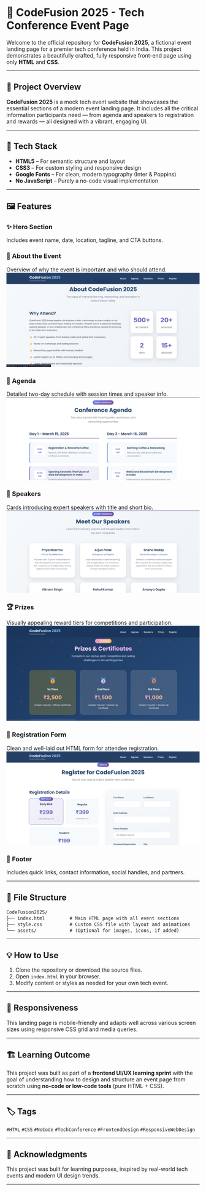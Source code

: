 

# 🚀 CodeFusion 2025 - Tech Conference Event Page

Welcome to the official repository for **CodeFusion 2025**, a fictional event landing page for a premier tech conference held in India. This project demonstrates a beautifully crafted, fully responsive front-end page using only **HTML** and **CSS**.

---

## 📌 Project Overview

**CodeFusion 2025** is a mock tech event website that showcases the essential sections of a modern event landing page. It includes all the critical information participants need — from agenda and speakers to registration and rewards — all designed with a vibrant, engaging UI.

---

## 🧱 Tech Stack

* **HTML5** – For semantic structure and layout
* **CSS3** – For custom styling and responsive design
* **Google Fonts** – For clean, modern typography (Inter & Poppins)
* **No JavaScript** – Purely a no-code visual implementation

---

## 🖼️ Features

### ✨ Hero Section  
Includes event name, date, location, tagline, and CTA buttons.

### 🧭 About the Event  
Overview of why the event is important and who should attend.  
![About Section](images/about.jpg)

### 📆 Agenda  
Detailed two-day schedule with session times and speaker info.  
![Agenda Section](images/agneda.jpg)

### 🎤 Speakers  
Cards introducing expert speakers with title and short bio.  
![Speakers Section](images/speakers.jpg)

### 🏆 Prizes  
Visually appealing reward tiers for competitions and participation.  
![Prizes Section](images/prizes.jpg)

### 📝 Registration Form  
Clean and well-laid out HTML form for attendee registration.  
![Registration Section](images/register.jpg)

### 📌 Footer  
Includes quick links, contact information, social handles, and partners.


---

## 📁 File Structure

```
CodeFusion2025/
├── index.html         # Main HTML page with all event sections
├── style.css          # Custom CSS file with layout and animations
└── assets/            # (Optional for images, icons, if added)
```

---

## 💡 How to Use

1. Clone the repository or download the source files.
2. Open `index.html` in your browser.
3. Modify content or styles as needed for your own tech event.

---

## 📱 Responsiveness

This landing page is mobile-friendly and adapts well across various screen sizes using responsive CSS grid and media queries.

---

## 🏗️ Learning Outcome

This project was built as part of a **frontend UI/UX learning sprint** with the goal of understanding how to design and structure an event page from scratch using **no-code or low-code tools** (pure HTML + CSS).

---

## 🏷️ Tags

`#HTML` `#CSS` `#NoCode` `#TechConference` `#FrontendDesign` `#ResponsiveWebDesign`

---

## 📣 Acknowledgments

This project was built for learning purposes, inspired by real-world tech events and modern UI design trends.

---


